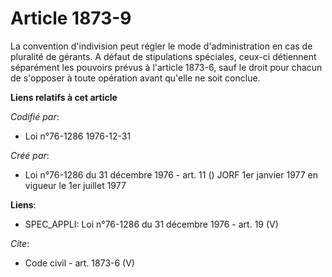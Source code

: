# Article 1873-9

La convention d'indivision peut régler le mode d'administration en cas de pluralité de gérants. A défaut de stipulations
spéciales, ceux-ci détiennent séparément les pouvoirs prévus à l'article 1873-6, sauf le droit pour chacun de s'opposer à
toute opération avant qu'elle ne soit conclue.

**Liens relatifs à cet article**

_Codifié par_:

  - Loi n°76-1286 1976-12-31

_Créé par_:

  - Loi n°76-1286 du 31 décembre 1976 - art. 11 () JORF 1er janvier 1977 en vigueur le 1er juillet 1977

**Liens**:

  - SPEC_APPLI: Loi n°76-1286 du 31 décembre 1976 - art. 19 (V)

_Cite_:

  - Code civil - art. 1873-6 (V)
